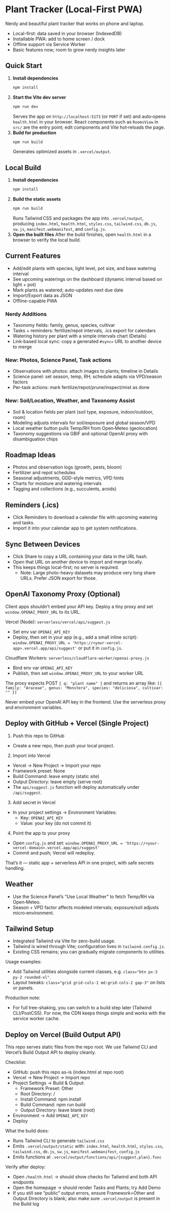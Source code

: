 # Plant Tracker (Local-First PWA)

Nerdy and beautiful plant tracker that works on phone and laptop.

- Local-first: data saved in your browser (IndexedDB)
- Installable PWA: add to home screen / dock
- Offline support via Service Worker
- Basic features now; room to grow nerdy insights later

## Quick Start
1. **Install dependencies**
   ```bash
   npm install
   ```
2. **Start the Vite dev server**
   ```bash
   npm run dev
   ```
   Serves the app on `http://localhost:5173` (or `PORT` if set) and auto‑opens `health.html` in your browser.
   React components such as `RoomsView` in `src/` are the entry point; edit components and Vite hot‑reloads the page.
3. **Build for production**
   ```bash
   npm run build
   ```
   Generates optimized assets in `.vercel/output`.

## Local Build

1. **Install dependencies**
   ```bash
   npm install
   ```
2. **Build the static assets**
   ```bash
   npm run build
   ```
   Runs Tailwind CSS and packages the app into `.vercel/output`, producing `index.html`, `health.html`, `styles.css`, `tailwind.css`, `db.js`, `sw.js`, `manifest.webmanifest`, and `config.js`.
3. **Open the built files**
   After the build finishes, open `health.html` in a browser to verify the local build.

## Current Features

- Add/edit plants with species, light level, pot size, and base watering interval
- See upcoming waterings on the dashboard (dynamic interval based on light + pot)
- Mark plants as watered; auto-updates next due date
- Import/Export data as JSON
- Offline-capable PWA

### Nerdy Additions

- Taxonomy fields: family, genus, species, cultivar
- Tasks + reminders: fertilize/repot intervals, .ics export for calendars
- Watering history per plant with a simple intervals chart (Details)
- Link-based local sync: copy a generated `#sync=` URL to another device to merge

### New: Photos, Science Panel, Task actions

- Observations with photos: attach images to plants; timeline in Details
- Science panel: set season, temp, RH; schedule adapts via VPD/season factors
- Per-task actions: mark fertilize/repot/prune/inspect/mist as done

### New: Soil/Location, Weather, and Taxonomy Assist

- Soil & location fields per plant (soil type, exposure, indoor/outdoor, room)
- Modeling adjusts intervals for soil/exposure and global season/VPD
- Local weather button pulls Temp/RH from Open‑Meteo (geolocation)
- Taxonomy suggestions via GBIF and optional OpenAI proxy with disambiguation chips

## Roadmap Ideas

- Photos and observation logs (growth, pests, bloom)
- Fertilizer and repot schedules
- Seasonal adjustments, GDD-style metrics, VPD hints
- Charts for moisture and watering intervals
- Tagging and collections (e.g., succulents, aroids)

## Reminders (.ics)

- Click Reminders to download a calendar file with upcoming watering and tasks.
- Import it into your calendar app to get system notifications.

## Sync Between Devices

- Click Share to copy a URL containing your data in the URL hash.
- Open that URL on another device to import and merge locally.
- This keeps things local-first; no server is required.
  - Note: Large photo-heavy datasets may produce very long share URLs. Prefer JSON export for those.

## OpenAI Taxonomy Proxy (Optional)

Client apps shouldn’t embed your API key. Deploy a tiny proxy and set `window.OPENAI_PROXY_URL` to its URL.

Vercel (Node): `serverless/vercel/api/suggest.js`

- Set env var `OPENAI_API_KEY`
- Deploy, then set in your app (e.g., add a small inline script):
  `window.OPENAI_PROXY_URL = 'https://<your-vercel-app>.vercel.app/api/suggest'`
  or put it in `config.js`.

Cloudflare Workers: `serverless/cloudflare-worker/openai-proxy.js`

- Bind env var `OPENAI_API_KEY`
- Publish, then set `window.OPENAI_PROXY_URL` to your worker URL

The proxy expects POST `{ q: "plant name" }` and returns an array like:
`[{ family: "Araceae", genus: "Monstera", species: "deliciosa", cultivar: "" }]`

Never embed your OpenAI API key in the frontend. Use the serverless proxy and environment variables.

## Deploy with GitHub + Vercel (Single Project)

1) Push this repo to GitHub
- Create a new repo, then push your local project.

2) Import into Vercel
- Vercel → New Project → Import your repo
- Framework preset: None
- Build Command: leave empty (static site)
- Output Directory: leave empty (serve root)
- The `api/suggest.js` function will deploy automatically under `/api/suggest`.

3) Add secret in Vercel
- In your project settings → Environment Variables:
  - Key: `OPENAI_API_KEY`
  - Value: your key (do not commit it)

4) Point the app to your proxy
- Open `config.js` and set:
  `window.OPENAI_PROXY_URL = 'https://<your-vercel-domain>.vercel.app/api/suggest'`
- Commit and push; Vercel will redeploy.

That’s it — static app + serverless API in one project, with safe secrets handling.

## Weather

- Use the Science Panel’s “Use Local Weather” to fetch Temp/RH via Open‑Meteo.
- Season + VPD factor affects modeled intervals; exposure/soil adjusts micro‑environment.

## Tailwind Setup

- Integrated Tailwind via Vite for zero-build usage.
- Tailwind is wired through Vite; configuration lives in `tailwind.config.js`.
- Existing CSS remains; you can gradually migrate components to utilities.

Usage examples:
- Add Tailwind utilities alongside current classes, e.g. `class="btn px-3 py-2 rounded-xl"`.
- Layout tweaks: `class="grid grid-cols-1 md:grid-cols-2 gap-3"` on lists or panels.

Production note:
- For full tree-shaking, you can switch to a build step later (Tailwind CLI/PostCSS). For now, the CDN keeps things simple and works with the service worker cache.
## Deploy on Vercel (Build Output API)

This repo serves static files from the repo root. We use Tailwind CLI and Vercel’s Build Output API to deploy cleanly.

Checklist:

- GitHub: push this repo as-is (index.html at repo root)
- Vercel → New Project → Import repo
- Project Settings → Build & Output:
  - Framework Preset: Other
  - Root Directory: /
  - Install Command: npm install
  - Build Command: npm run build
  - Output Directory: leave blank (root)
- Environment → Add `OPENAI_API_KEY`
- Deploy

What the build does:

- Runs Tailwind CLI to generate `tailwind.css`
- Emits `.vercel/output/static` with: `index.html`, `health.html`, `styles.css`, `tailwind.css`, `db.js`, `sw.js`, `manifest.webmanifest`, `config.js`
- Emits functions at `.vercel/output/functions/api/{suggest,plan}.func`

Verify after deploy:

- Open `/health.html` → should show checks for Tailwind and both API endpoints
- Open the homepage → should render Tasks and Plants; try Add Demo
- If you still see “public” output errors, ensure Framework=Other and Output Directory is blank; also make sure `.vercel/output` is present in the Build log
